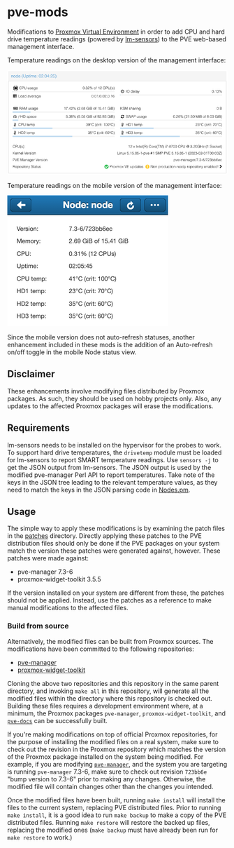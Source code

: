 # pve-mods

Modifications to [Proxmox Virtual Environment](https://www.proxmox.com/en/proxmox-ve) in
order to add CPU and hard drive temperature readings (powered by
[lm-sensors](https://github.com/lm-sensors/lm-sensors)) to the PVE web-based management
interface.

Temperature readings on the desktop version of the management interface:

![PVE GUI desktop screenshot](https://github.com/alexleigh/pve-mods/blob/docs/desktop.png?raw=true)

Temperature readings on the mobile version of the management interface:

![PVE GUI mobile screenshot](https://github.com/alexleigh/pve-mods/blob/docs/mobile.png?raw=true)

Since the mobile version does not auto-refresh statuses, another enhancement included in these
mods is the addition of an Auto-refresh on/off toggle in the mobile Node status view.

## Disclaimer

These enhancements involve modifying files distributed by Proxmox packages. As such, they
should be used on hobby projects only. Also, any updates to the affected Proxmox packages
will erase the modifications.

## Requirements

lm-sensors needs to be installed on the hypervisor for the probes to work. To support hard
drive temperatures, the `drivetemp` module must be loaded for lm-sensors to report SMART
temperature readings. Use `sensors -j` to get the JSON output from lm-sensors. The JSON
output is used by the modified pve-manager Perl API to report temperatures. Take note of
the keys in the JSON tree leading to the relevant temperature values, as they need to match
the keys in the JSON parsing code in [Nodes.pm](https://github.com/alexleigh/pve-manager/blob/v7.3-6/PVE/API2/Nodes.pm#L424).

## Usage

The simple way to apply these modifications is by examining the patch files in the
[patches](patches) directory. Directly applying these patches to the PVE distribution
files should only be done if the PVE packages on your system match the version these patches
were generated against, however. These patches were made against:

* pve-manager 7.3-6
* proxmox-widget-toolkit 3.5.5

If the version installed on your system are different from these, the patches should not be
applied. Instead, use the patches as a reference to make manual modifications to the affected
files.

### Build from source

Alternatively, the modified files can be built from Proxmox sources. The modifications have
been committed to the following repositories:

* [pve-manager](https://github.com/alexleigh/pve-manager/tree/v7.3-6)
* [proxmox-widget-toolkit](https://github.com/alexleigh/proxmox-widget-toolkit/tree/v3.5.5)

Cloning the above two repositories and this repository in the same parent directory, and invoking
`make all` in this repository, will generate all the modified files within the directory where
this repository is checked out. Building these files requires a development environment where,
at a minimum, the Proxmox packages `pve-manager`, `proxmox-widget-toolkit`, and
[`pve-docs`](https://github.com/proxmox/pve-docs) can be successfully built.

If you're making modifications on top of official Proxmox repositories, for the purpose of installing
the modified files on a real system, make sure to check out the revision in the Proxmox repository
which matches the version of the Proxmox package installed on the system being modified. For example,
if you are modifying [`pve-manager`](https://git.proxmox.com/?p=pve-manager.git;a=summary), and
the system you are targeting is running `pve-manager` 7.3-6, make sure to check out revision
`723bb6e` "bump version to 7.3-6" prior to making any changes. Otherwise, the modified file will contain
changes other than the changes you intended.

Once the modified files have been built, running `make install` will install the files to the
current system, replacing PVE distributed files. Prior to running `make install`, it is a good
idea to run `make backup` to make a copy of the PVE distributed files. Running `make restore`
will restore the backed up files, replacing the modified ones (`make backup` must have already
been run for `make restore` to work.)
